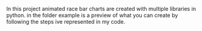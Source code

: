 In this project animated race bar charts are created with multiple libraries in python. in the folder example is a preview of what you can create by following the steps ive represented in my code.


